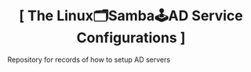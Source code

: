 <div align="center">
  <h1>[ The Linux🗂Samba🕹AD Service Configurations ]</h1>
</div>
Repository for records of how to setup AD servers
